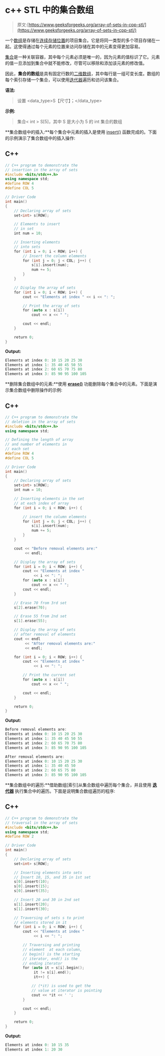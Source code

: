 # c++ STL 中的集合数组

> 原文:[https://www.geeksforgeeks.org/array-of-sets-in-cpp-stl/](https://www.geeksforgeeks.org/array-of-sets-in-cpp-stl/)

一个[数组](https://www.geeksforgeeks.org/arrays-in-c-cpp/)是存储在[连续存储位置](https://www.geeksforgeeks.org/difference-between-contiguous-and-noncontiguous-memory-allocation/)的项目集合。它是将同一类型的多个项目存储在一起。这使得通过每个元素的位置来访问存储在其中的元素变得更加容易。

[集合](https://www.geeksforgeeks.org/set-in-cpp-stl/)是一种关联容器，其中每个元素必须是唯一的，因为元素的值标识了它。元素的值一旦添加到集合中就不能修改，尽管可以移除和添加该元素的修改值。

因此，**集合的数组**是具有固定行数的[二维数组](https://www.geeksforgeeks.org/multidimensional-arrays-c-cpp/)，其中每行是一组可变长度。数组的每个索引存储一个集合，可以使用[迭代器](https://www.geeksforgeeks.org/iterators-c-stl/)遍历和访问该集合。

**语法:**

> 设置 <data_type>S【尺寸】；</data_type>

**示例:**

> 集合< int > S[5]，其中 S 是大小为 5 的 int 集合的数组

**集合数组中的插入:**每个集合中元素的插入是使用 [insert()](https://www.geeksforgeeks.org/set-insert-function-in-c-stl/) 函数完成的。下面的示例演示了集合数组中的插入操作:

## C++

```cpp
// C++ program to demonstrate the
// insertion in the array of sets
#include <bits/stdc++.h>
using namespace std;
#define ROW 4
#define COL 5

// Driver Code
int main()
{
    // Declaring array of sets
    set<int> s[ROW];

    // Elements to insert
    // in set
    int num = 10;

    // Inserting elements
    // into sets
    for (int i = 0; i < ROW; i++) {
        // Insert the column elements
        for (int j = 0; j < COL; j++) {
            s[i].insert(num);
            num += 5;
        }
    }

    // Display the array of sets
    for (int i = 0; i < ROW; i++) {
        cout << "Elements at index " << i << ": ";

        // Print the array of sets
        for (auto x : s[i])
            cout << x << " ";

        cout << endl;
    }

    return 0;
}
```

**Output:**

```cpp
Elements at index 0: 10 15 20 25 30 
Elements at index 1: 35 40 45 50 55 
Elements at index 2: 60 65 70 75 80 
Elements at index 3: 85 90 95 100 105

```

**删除集合数组中的元素:**使用 [**erase()**](https://www.geeksforgeeks.org/seterase-c-stl/) 功能删除每个集合中的元素。下面是演示集合数组中删除操作的示例:

## C++

```cpp
// C++ program to demonstrate the
// deletion in the array of sets
#include <bits/stdc++.h>
using namespace std;

// Defining the length of array
// and number of elements in
// each set
#define ROW 4
#define COL 5

// Driver Code
int main()
{
    // Declaring array of sets
    set<int> s[ROW];
    int num = 10;

    // Inserting elements in the set
    // at each index of array
    for (int i = 0; i < ROW; i++) {

        // insert the column elements
        for (int j = 0; j < COL; j++) {
            s[i].insert(num);
            num += 5;
        }
    }

    cout << "Before removal elements are:"
         << endl;

    // Display the array of sets
    for (int i = 0; i < ROW; i++) {
        cout << "Elements at index "
             << i << ": ";
        for (auto x : s[i])
            cout << x << " ";
        cout << endl;
    }

    // Erase 70 from 3rd set
    s[2].erase(70);

    // Erase 55 from 2nd set
    s[1].erase(55);

    // Display the array of sets
    // after removal of elements
    cout << endl
         << "After removal elements are:"
         << endl;

    for (int i = 0; i < ROW; i++) {
        cout << "Elements at index "
             << i << ": ";

        // Print the current set
        for (auto x : s[i])
            cout << x << " ";

        cout << endl;
    }

    return 0;
}
```

**Output:**

```cpp
Before removal elements are:
Elements at index 0: 10 15 20 25 30 
Elements at index 1: 35 40 45 50 55 
Elements at index 2: 60 65 70 75 80 
Elements at index 3: 85 90 95 100 105 

After removal elements are:
Elements at index 0: 10 15 20 25 30 
Elements at index 1: 35 40 45 50 
Elements at index 2: 60 65 75 80 
Elements at index 3: 85 90 95 100 105

```

**集合数组中的遍历:**借助数组[索引]从集合数组中遍历每个集合，并且使用 [**迭代器**](https://www.geeksforgeeks.org/iterators-c-stl/) 执行集合中的遍历。下面是说明集合数组遍历的程序:

## C++

```cpp
// C++ program to demonstrate the
// traversal in the array of sets
#include <bits/stdc++.h>
using namespace std;
#define ROW 2

// Driver Code
int main()
{
    // Declaring array of sets
    set<int> s[ROW];

    // Inserting elements into sets
    // Insert 10, 15, and 35 in 1st set
    s[0].insert(10);
    s[0].insert(15);
    s[0].insert(35);

    // Insert 20 and 30 in 2nd set
    s[1].insert(20);
    s[1].insert(30);

    // Traversing of sets s to print
    // elements stored in it
    for (int i = 0; i < ROW; i++) {
        cout << "Elements at index "
             << i << ": ";

        // Traversing and printing
        // element  at each column,
        // begin() is the starting
        // iterator, end() is the
        // ending iterator
        for (auto it = s[i].begin();
             it != s[i].end();
             it++) {

            // (*it) is used to get the
            // value at iterator is pointing
            cout << *it << ' ';
        }

        cout << endl;
    }

    return 0;
}
```

**Output:**

```cpp
Elements at index 0: 10 15 35 
Elements at index 1: 20 30

```